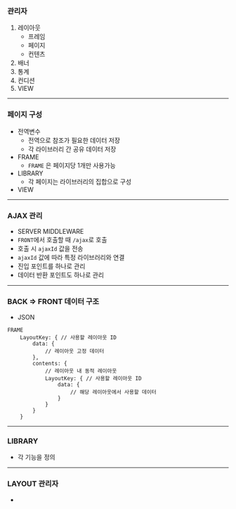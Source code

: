 ### 관리자
1. 레이아웃
    - 프레임
    - 페이지
    - 컨텐츠
2. 배너
3. 통계
4. 컨디션
5. VIEW

---

### 페이지 구성
- 전역변수
    - 전역으로 참조가 필요한 데이터 저장
    - 각 라이브러리 간 공유 데이터 저장
- FRAME
    - `FRAME` 은 페이지당 1개만 사용가능
- LIBRARY
    - 각 페이지는 라이브러리의 집합으로 구성
- VIEW

---

### AJAX 관리
- SERVER MIDDLEWARE
- `FRONT`에서 호출할 때 `/ajax`로 호출
- 호출 시 `ajaxId` 값을 전송
- `ajaxId` 값에 따라 특정 라이브러리와 연결
- 진입 포인트를 하나로 관리
- 데이터 반환 포인트도 하나로 관리

---


### BACK => FRONT 데이터 구조
- JSON

```FRAME
FRAME
    LayoutKey: { // 사용할 레이아웃 ID
        data: {
            // 레이아웃 고정 데이터
        },
        contents: {
            // 레이아웃 내 동적 레이아웃
            LayoutKey: { // 사용할 레이아웃 ID
                data: {
                    // 해당 레이아웃에서 사용할 데이터
                }
            }
        }
    }
```
---
### LIBRARY
- 각 기능을 정의

---

### LAYOUT 관리자
- 